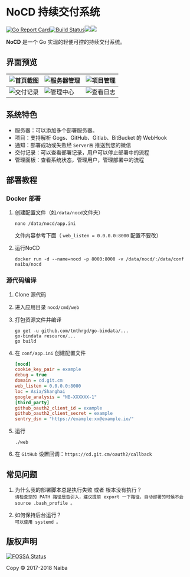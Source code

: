 # NoCD 持续交付系统

[![Go Report Card](https://goreportcard.com/badge/github.com/naiba/nocd)](https://goreportcard.com/report/github.com/naiba/nocd)[![Build Status](https://travis-ci.com/naiba/nocd.svg?branch=master)](https://travis-ci.com/naiba/nocd)[![](https://images.microbadger.com/badges/image/naiba/nocd.svg)](https://microbadger.com/images/microscaling/microscaling "Get your own image badge on microbadger.com")[![](https://images.microbadger.com/badges/version/naiba/nocd.svg)](https://microbadger.com/images/microscaling/microscaling "Get your own version badge on microbadger.com")

**NoCD** 是一个 Go 实现的轻便可控的持续交付系统。

## 界面预览

| ![首页截图](https://github.com/naiba/nocd/raw/master/README/首页截图.png) | ![服务器管理](https://github.com/naiba/nocd/raw/master/README/服务器管理.png) | ![项目管理](https://github.com/naiba/nocd/raw/master/README/项目管理.png) |
| ------------------------------------------------------------ | ------------------------------------------------------------ | ------------------------------------------------------------ |
| ![交付记录](https://github.com/naiba/nocd/raw/master/README/交付记录.png) | ![管理中心](https://github.com/naiba/nocd/raw/master/README/查看日志.png) | ![查看日志](https://github.com/naiba/nocd/raw/master/README/管理中心.png)  |

## 系统特色

- 服务器：可以添加多个部署服务器。
- 项目：支持解析 Gogs、GitHub、Gitlab、BitBucket 的 WebHook
- 通知：部署成功或失败经 `Server酱` 推送到您的微信
- 交付记录：可以查看部署记录，用户可以停止部署中的流程
- 管理面板：查看系统状态，管理用户，管理部署中的流程

## 部署教程

### Docker 部署

1. 创建配置文件（如`/data/nocd`文件夹）

   ```shell
   nano /data/nocd/app.ini
   ```

   文件内容参考下面（ `web_listen = 0.0.0.0:8000` 配置不要改）

2. 运行NoCD

   ```
   docker run -d --name=nocd -p 8000:8000 -v /data/nocd/:/data/conf naiba/nocd
   ```

### 源代码编译

1. Clone 源代码

2. 进入应用目录 `nocd/cmd/web`

3. 打包资源文件并编译

   ```shell
   go get -u github.com/tmthrgd/go-bindata/...
   go-bindata resource/...
   go build
   ```

4. 在 `conf/app.ini` 创建配置文件

   ```ini
   [nocd]
   cookie_key_pair = example
   debug = true
   domain = cd.git.cm
   web_listen = 0.0.0.0:8000
   loc = Asia/Shanghai
   google_analysis = "NB-XXXXXX-1"
   [third_party]
   github_oauth2_client_id = example
   github_oauth2_client_secret = example
   sentry_dsn = "https://example:xx@example.io/"
   ```

5. 运行

   ```shell
   ./web
   ```

6. 在 `GitHub` 设置回调：`https://cd.git.cm/oauth2/callback`

## 常见问题

1. 为什么我的部署脚本总是执行失败 或者 根本没有执行？<br>
    `请检查您的 PATH 路径是否引入，建议提前 export 一下路径，自动部署的时候不会 source .bash_profile 。`

2. 如何保持后台运行？<br>
    `可以使用 systemd 。`


## 版权声明

[![FOSSA Status](https://app.fossa.io/api/projects/git%2Bgithub.com%2Fnaiba%2Fnocd.svg?type=large)](https://app.fossa.io/projects/git%2Bgithub.com%2Fnaiba%2Fnocd?ref=badge_large)

Copy &copy; 2017-2018 Naiba